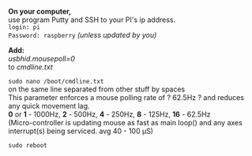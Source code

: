 **On your computer,**  
use program Putty and SSH to your PI's ip address.  
`login: pi`  
`Password: raspberry` *(unless updated by you)*  

**Add:**  
*usbhid.mousepoll=0*  
to *cmdline.txt*

`sudo nano /boot/cmdline.txt`  
on the same line separated from other stuff by spaces  
This parameter enforces a mouse polling rate of ? 62.5Hz ? and reduces any quick movement lag.  
**0** or **1** - 1000Hz, **2** - 500Hz, **4** - 250Hz, **8** - 125Hz, **16** - 62.5Hz  
(Micro-controller is updating mouse as fast as main loop() and any axes interrupt(s) being serviced. avg 40 - 100 µS)  

`sudo reboot`
